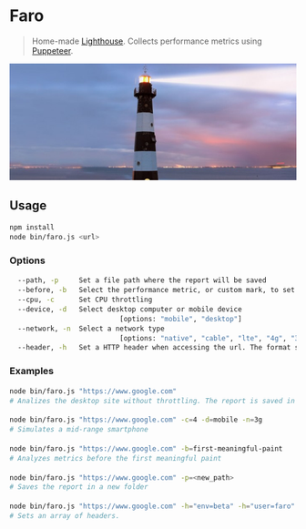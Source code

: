 # Faro
> Home-made [Lighthouse](https://developers.google.com/web/tools/lighthouse/). 
>Collects performance metrics using [Puppeteer](https://github.com/GoogleChrome/puppeteer).
<p align="center">
  <img src="https://github.com/gamestoy/faro/blob/master/public/img/faro.jpg?raw=true" />
</p>

## Usage
```sh
npm install
node bin/faro.js <url>
```

### Options
```sh
  --path, -p     Set a file path where the report will be saved
  --before, -b   Select the performance metric, or custom mark, to set as time limit
  --cpu, -c      Set CPU throttling                                     
  --device, -d   Select desktop computer or mobile device
                           [options: "mobile", "desktop"]
  --network, -n  Select a network type
                           [options: "native", "cable", "lte", "4g", "3gFast", "3g", "3gSlow", "2g"]
  --header, -h   Set a HTTP header when accessing the url. The format should be <name>=<value>
```

### Examples
```sh
node bin/faro.js "https://www.google.com"
# Analizes the desktop site without throttling. The report is saved in "./logs".

node bin/faro.js "https://www.google.com" -c=4 -d=mobile -n=3g
# Simulates a mid-range smartphone

node bin/faro.js "https://www.google.com" -b=first-meaningful-paint
# Analyzes metrics before the first meaningful paint

node bin/faro.js "https://www.google.com" -p=<new_path>
# Saves the report in a new folder

node bin/faro.js "https://www.google.com" -h="env=beta" -h="user=faro"
# Sets an array of headers.
```
